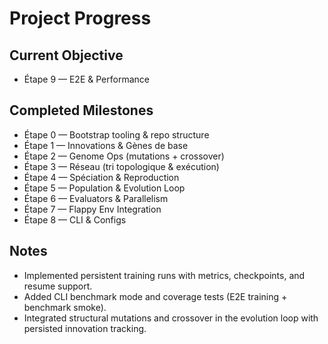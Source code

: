 # Project Progress

## Current Objective
- Étape 9 — E2E & Performance

## Completed Milestones
- Étape 0 — Bootstrap tooling & repo structure
- Étape 1 — Innovations & Gènes de base
- Étape 2 — Genome Ops (mutations + crossover)
- Étape 3 — Réseau (tri topologique & exécution)
- Étape 4 — Spéciation & Reproduction
- Étape 5 — Population & Evolution Loop
- Étape 6 — Evaluators & Parallelism
- Étape 7 — Flappy Env Integration
- Étape 8 — CLI & Configs

## Notes
- Implemented persistent training runs with metrics, checkpoints, and resume support.
- Added CLI benchmark mode and coverage tests (E2E training + benchmark smoke).
- Integrated structural mutations and crossover in the evolution loop with persisted
  innovation tracking.
